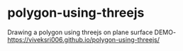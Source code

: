 # polygon-using-threejs
Drawing a polygon using threejs on plane surface
DEMO- https://viveksri006.github.io/polygon-using-threejs/
